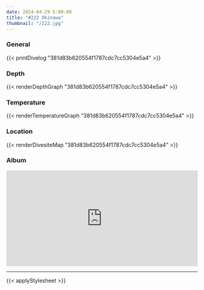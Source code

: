 ```yaml
---
date: 2024-04-29 5:00:00
title: "#222 Okinawa"
thumbnail: "/222.jpg"
---
```


### General

{{< printDivelog "381d83b620554f1787cdc7cc5304e5a4" >}}

### Depth

{{< renderDepthGraph "381d83b620554f1787cdc7cc5304e5a4" >}}

### Temperature

{{< renderTemperatureGraph "381d83b620554f1787cdc7cc5304e5a4" >}}

### Location

{{< renderDivesiteMap "381d83b620554f1787cdc7cc5304e5a4" >}}

### Album

<div class='lr_embed' style='position: relative; padding-bottom: 50%; height: 0; overflow: hidden;'><iframe id='iframe' src='https://lightroom.adobe.com/embed/shares/54c76bb3766649fba7b417ee257eeaa5/slideshow?background_color=%232D2D2D&color=%23999999' frameborder='0'style='width:100%; height:100%; position: absolute; top:0; left:0;' ></iframe></div>

---

{{< applyStylesheet >}}
